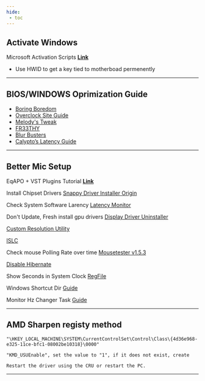 ```yaml
---
hide:
 - toc
---
```


## Activate Windows
Microsoft Activation Scripts [**Link**](https://github.com/massgravel/microsoft-activation-scripts)
- Use HWID to get a key tied to motherboad permenently

---

## BIOS/WINDOWS Oprimization Guide
- [Boring Boredom](https://github.com/boringboredom/pc-optimization-hub)
- [Overclock Site Guide](https://www.overclock.net/threads/gaming-and-mouse-response-bios-optimization-guide-for-modern-pc-hardware.1433882/)
- [Melody's Tweak](https://sites.google.com/view/melodystweaks/basictweaks#h.7fhhmr5naoq0)
- [FR33THY](https://www.youtube.com/@fr33thy)
- [Blur Busters](https://forums.blurbusters.com/index.php?sid=739f751405ce888661893b74bedbdbed)
- [Calypto’s Latency Guide](https://docs.google.com/document/d/1c2-lUJq74wuYK1WrA_bIvgb89dUN0sj8-hO3vqmrau4/edit)

---

## Better Mic Setup
EqAPO + VST Plugins Tutorial [**Link**](https://www.youtube.com/watch?v=fnk0au1rt1i)

Install Chipset Drivers [Snappy Driver Installer Origin](https://www.snappy-driver-installer.org/)

Check System Software Larency [Latency Monitor](https://www.resplendence.com/latencymon)

Don't Update, Fresh install gpu drivers [Display Driver Uninstaller](https://www.guru3d.com/files-details/display-driver-uninstaller-download.html)

[Custom Resolution Utility](https://www.monitortests.com/forum/thread-custom-resolution-utility-cru)

[ISLC](https://www.wagnardsoft.com/forums/viewtopic.php?t=3775)

Check mouse Polling Rate over time [Mousetester v1.5.3](https://www.overclock.net/threads/mousetester-software-reloaded.1590569/)

[Disable Hibernate](https://docs.microsoft.com/en-us/troubleshoot/windows-client/deployment/disable-and-re-enable-hibernation)

Show Seconds in System Clock [RegFile](https://www.howtogeek.com/wp-content/uploads/2017/09/show-seconds-in-system-clock-hacks.zip)

Windows Shortcut Dir [Guide](https://superuser.com/questions/217504/is-there-a-list-of-windows-special-directories-shortcuts-like-temp)

Monitor Hz Changer Task [Guide](https://gaming.stackexchange.com/questions/148651/how-can-i-set-the-resolution-and-refresh-rate-when-the-game-starts)

---

## AMD Sharpen registy method

```
"\HKEY_LOCAL_MACHINE\SYSTEM\CurrentControlSet\Control\Class\{4d36e968-e325-11ce-bfc1-08002be10318}\0000"

"KMD_USUEnable", set the value to "1", if it does not exist, create

Restart the driver using the CRU or restart the PC.
```
---